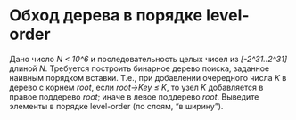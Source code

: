 # Обход дерева в порядке level-order
Дано число *N < 10^6* и последовательность целых чисел из *[-2^31..2^31]* 
длиной *N*.
Требуется построить бинарное дерево поиска, заданное наивным порядком 
вставки. Т.е., при добавлении очередного числа *K* в дерево с корнем 
*root*, если *root→Key ≤ K*, то узел *K* добавляется в правое поддерево 
*root*; иначе в левое поддерево *root*.
Выведите элементы в порядке level-order (по слоям, “в ширину”).
